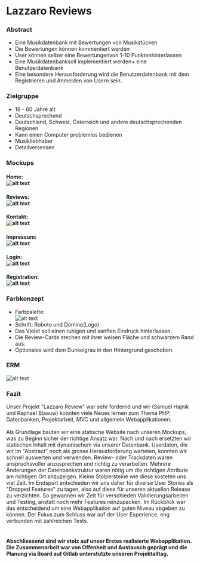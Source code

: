 # Lazzaro Reviews

### Abstract
- Eine Musikdatenbank mit Bewertungen von Musikstücken <br>
- Die Bewertungen können kommentiert werden <br>
- User können selber eine Bewertungenvon 1-10 Punktenhinterlassen<br>
- Eine Musikdatenbanksoll implementiert werden+ eine Benutzerdatenbank<br>
- Eine besondere Herausforderung wird die Benutzerdatenbank mit dem Registrieren und Anmelden von Usern sein.<br>

### Zielgruppe
- 16 - 60 Jahre alt<br>
- Deutschsprechend<br>
- Deutschland, Schweiz, Österreich und andere deutschsprechenden Regionen <br>
- Kann einen Computer problemlos bedienen <br>
- Musikliebhaber <br>
- Detailversessen <br>

### Mockups
#### Home:<br>![alt text](Admin/Mockup/Home.png )
#### Reviews:<br>![alt text](Admin/Mockup/Review.png )
#### Kontakt:<br>![alt text](Admin/Mockup/Kontakt.png )
#### Impressum:<br>![alt text](Admin/Mockup/Impressum.png )
#### Login:<br>![alt text](Admin/Mockup/LoginPopUp.png )
#### Registration:<br>![alt text](Admin/Mockup/RegistrierenPopUp.png )



### Farbkonzept
- Farbpalette:<br>![alt text](Admin/Mockup/colorpallet.png )
- Schrift: Roboto und Domine(Logo)
- Das Violet soll einen ruhigen und sanften Eindruck hinterlassen. <br>
- Die Review-Cards stechen mit ihrer weisen Fläche und schwarzem Rand aus. <br> 
- Optionales wird dem Dunkelgrau in den Hintergrund geschoben.

### ERM
![alt text](Admin/ERM/erm.png "ERM")

### Fazit
Unser Projekt "Lazzaro Review" war sehr fordernd und wir (Samuel Hajnik und Raphael Blaauw) konnten viele Neues 
lernen zum Thema PHP, Datenbanken, Projektarbeit, MVC und allgemein Webapplikationen.<br><br> 
Als Grundlage bauten wir eine statische Website nach unseren Mockups, was zu Beginn sicher der richtige
Ansatz war. Nach und nach ersetzten wir statischen Inhalt mit dynamischem via unserer Datenbank. Userdaten, die wir im 
"Abstract" noch als grosse Herausforderung werteten, konnten wir schnell auswerten und verwenden. Review- oder Trackdaten
waren anspruchsvoller anzusprechen und richtig zu verarbeiten. Mehrere Änderungen der Datenbankstruktur waren nötig um
die richtigen Attribute am richtigen Ort anzuzeigen. Kleine Stolpersteine wie diese kosteten uns viel Zeit. Im Endspurt 
entschieden wir uns daher für diverse User Stories als "Dropped Features" zu tagen, also auf diese für unseren aktuellen 
Release zu verzichten. So gewannen wir Zeit für verschieden Validierungsarbeiten und Testing, anstatt noch mehr Features
reinzupacken. Im Rückblick war das entscheidend um eine Webapplikation auf guten Niveau abgeben zu können. Der Fokus zum
Schluss war auf der User Experience, eng verbunden mit zahlreichen Tests. <br><br> 
#### Abschliessend sind wir stolz auf unser Erstes realisierte Webapplikation. Die Zusammenarbeit war von Offenheit und Austausch geprägt und die Planung via Board auf Gitlab unterstützte unseren Projektalltag.
